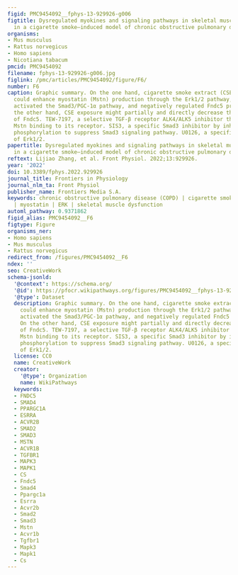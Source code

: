 ```yaml
---
figid: PMC9454092__fphys-13-929926-g006
figtitle: Dysregulated myokines and signaling pathways in skeletal muscle dysfunction
  in a cigarette smoke–induced model of chronic obstructive pulmonary disease
organisms:
- Mus musculus
- Rattus norvegicus
- Homo sapiens
- Nicotiana tabacum
pmcid: PMC9454092
filename: fphys-13-929926-g006.jpg
figlink: /pmc/articles/PMC9454092/figure/F6/
number: F6
caption: Graphic summary. On the one hand, cigarette smoke extract (CSE) exposure
  could enhance myostatin (Mstn) production through the Erk1/2 pathway, which further
  activated the Smad3/PGC-1α pathway, and negatively regulated Fndc5 production. On
  the other hand, CSE exposure might partially and directly decrease the expression
  of Fndc5. TEW-7197, a selective TGF-β receptor ALK4/ALK5 inhibitor that can stop
  Mstn binding to its receptor. SIS3, a specific Smad3 inhibitor by inhibiting Smad3
  phosphorylation to suppress Smad3 signaling pathway. U0126, a specific inhibitor
  of Erk1/2.
papertitle: Dysregulated myokines and signaling pathways in skeletal muscle dysfunction
  in a cigarette smoke–induced model of chronic obstructive pulmonary disease.
reftext: Lijiao Zhang, et al. Front Physiol. 2022;13:929926.
year: '2022'
doi: 10.3389/fphys.2022.929926
journal_title: Frontiers in Physiology
journal_nlm_ta: Front Physiol
publisher_name: Frontiers Media S.A.
keywords: chronic obstructive pulmonary disease (COPD) | cigarette smoke | FNDC5/irisin
  | myostatin | ERK | skeletal muscle dysfunction
automl_pathway: 0.9371862
figid_alias: PMC9454092__F6
figtype: Figure
organisms_ner:
- Homo sapiens
- Mus musculus
- Rattus norvegicus
redirect_from: /figures/PMC9454092__F6
ndex: ''
seo: CreativeWork
schema-jsonld:
  '@context': https://schema.org/
  '@id': https://pfocr.wikipathways.org/figures/PMC9454092__fphys-13-929926-g006.html
  '@type': Dataset
  description: Graphic summary. On the one hand, cigarette smoke extract (CSE) exposure
    could enhance myostatin (Mstn) production through the Erk1/2 pathway, which further
    activated the Smad3/PGC-1α pathway, and negatively regulated Fndc5 production.
    On the other hand, CSE exposure might partially and directly decrease the expression
    of Fndc5. TEW-7197, a selective TGF-β receptor ALK4/ALK5 inhibitor that can stop
    Mstn binding to its receptor. SIS3, a specific Smad3 inhibitor by inhibiting Smad3
    phosphorylation to suppress Smad3 signaling pathway. U0126, a specific inhibitor
    of Erk1/2.
  license: CC0
  name: CreativeWork
  creator:
    '@type': Organization
    name: WikiPathways
  keywords:
  - FNDC5
  - SMAD4
  - PPARGC1A
  - ESRRA
  - ACVR2B
  - SMAD2
  - SMAD3
  - MSTN
  - ACVR1B
  - TGFBR1
  - MAPK3
  - MAPK1
  - CS
  - Fndc5
  - Smad4
  - Ppargc1a
  - Esrra
  - Acvr2b
  - Smad2
  - Smad3
  - Mstn
  - Acvr1b
  - Tgfbr1
  - Mapk3
  - Mapk1
  - Cs
---
```

